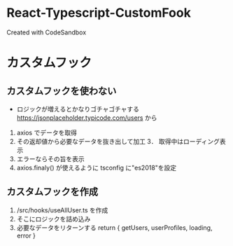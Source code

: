 # React-Typescript-CustomFook

Created with CodeSandbox

# カスタムフック

## カスタムフックを使わない

- ロジックが増えるとかなりゴチャゴチャする
  https://jsonplaceholder.typicode.com/users
  から

1. axios でデータを取得
2. その返却値から必要なデータを抜き出して加工
   3． 取得中はローディング表示
3. エラーならその旨を表示
4. axios.finaly() が使えるように tsconfig に"es2018"を設定

## カスタムフックを作成

1. /src/hooks/useAllUser.ts を作成
2. そこにロジックを詰め込み
3. 必要なデータをリターンする
   return { getUsers, userProfiles, loading, error }
